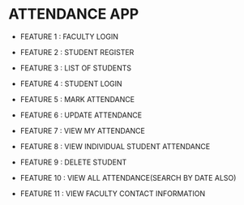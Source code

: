 # ATTENDANCE APP

* FEATURE 1 : FACULTY LOGIN

* FEATURE 2 : STUDENT REGISTER

* FEATURE 3 : LIST OF STUDENTS

* FEATURE 4 : STUDENT LOGIN

* FEATURE 5 : MARK ATTENDANCE

* FEATURE 6 : UPDATE ATTENDANCE

* FEATURE 7 : VIEW MY ATTENDANCE

* FEATURE 8 : VIEW INDIVIDUAL STUDENT ATTENDANCE

* FEATURE 9 : DELETE STUDENT

* FEATURE 10 : VIEW ALL ATTENDANCE(SEARCH BY DATE ALSO)

* FEATURE 11 : VIEW FACULTY CONTACT INFORMATION